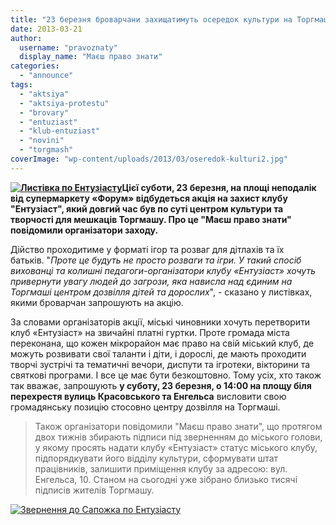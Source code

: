 ```yaml
---
title: "23 березня броварчани захищатимуть осередок культури на Торгмаші"
date: 2013-03-21
author: 
  username: "pravoznaty"
  display_name: "Маєш право знати"
categories: 
  - "announce"
tags: 
  - "aktsiya"
  - "aktsiya-protestu"
  - "brovary"
  - "entuziast"
  - "klub-entuziast"
  - "novini"
  - "torgmash"
coverImage: "wp-content/uploads/2013/03/oseredok-kulturi2.jpg"
---
```


**[![Листівка по Ентузіасту](https://mpz.brovary.org/wp-content/uploads/2013/03/Listivka-po-Entuziastu.jpg)](https://mpz.brovary.org/wp-content/uploads/2013/03/Listivka-po-Entuziastu.jpg)Цієї суботи, 23 березня, на площі неподалік від супермаркету «Форум» відбудеться акція на захист клубу "Ентузіаст", який довгий час був по суті центром культури та творчості для мешкаців Торгмашу. Про це "Маєш право знати" повідомили організатори заходу.**

Дійство проходитиме у форматі ігор та розваг для дітлахів та їх батьків. "_Проте це будуть не просто розваги та ігри. У такий спосіб вихованці та колишні педагоги-організатори клубу «Ентузіаст» хочуть привернути увагу людей до загрози, яка нависла над єдиним на Торгмаші центром дозвілля дітей та дорослих_", - сказано у листівках, якими броварчан запрошують на акцію.

За словами організаторів акції, міські чиновники хочуть перетворити клуб «Ентузіаст» на звичайні платні гуртки. Проте громада міста переконана, що кожен мікрорайон має право на свій міський клуб, де можуть розвивати свої таланти і діти, і дорослі, де мають проходити творчі зустрічі та тематичні вечори, диспути та ігротеки, вікторини та святкові програми. І все це має бути безкоштовно. Тому усіх, хто також так вважає, запрошують **у суботу, 23 березня, о 14:00 на площу біля перехрестя вулиць Красовського та Енгельса** висловити свою громадянську позицію стосовно центру дозвілля на Торгмаші.

> Також організатори повідомили "Маєш право знати", що протягом двох тижнів збирають підписи під зверненням до міського голови, у якому просять надати клубу «Ентузіаст» статус міського клубу, підпорядкувати його відділу культури, сформувати штат працівників, залишити приміщення клубу за адресою: вул. Енгельса, 10. Станом на сьогодні уже зібрано близько тисячі підписів жителів Торгмашу.

[![Звернення до Сапожка по Ентузіасту](https://mpz.brovary.org/wp-content/uploads/2013/03/Zvernennya-do-Sapozhka-po-Entuziastu.jpg)](https://mpz.brovary.org/wp-content/uploads/2013/03/Zvernennya-do-Sapozhka-po-Entuziastu.jpg)
